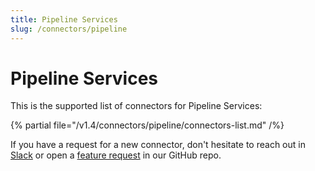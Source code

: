 ```yaml
---
title: Pipeline Services
slug: /connectors/pipeline
---
```


# Pipeline Services

This is the supported list of connectors for Pipeline Services:

{% partial file="/v1.4/connectors/pipeline/connectors-list.md" /%}

If you have a request for a new connector, don't hesitate to reach out in [Slack](https://slack.open-metadata.org/) or
open a [feature request](https://github.com/open-metadata/OpenMetadata/issues/new/choose) in our GitHub repo.
